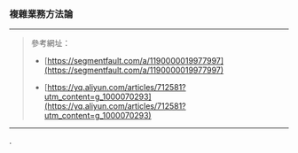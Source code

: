 ### 複雜業務方法論

****

> 參考網址：
> 
> * [https://segmentfault.com/a/1190000019977997](https://segmentfault.com/a/1190000019977997)
> 
> * [https://yq.aliyun.com/articles/712581?utm_content=g_1000070293](https://yq.aliyun.com/articles/712581?utm_content=g_1000070293)

****

.


